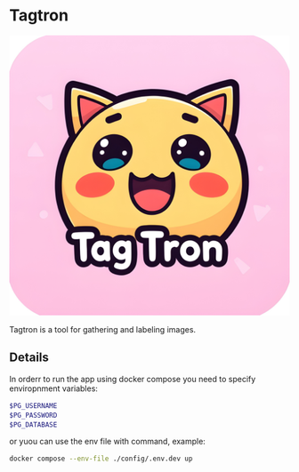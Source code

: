 # Tagtron

![Logo](media/logo.jpg)

Tagtron is a tool for gathering and labeling images.

## Details
In orderr to run the app using docker compose you need to specify enviropnment variables:

```bash
$PG_USERNAME
$PG_PASSWORD
$PG_DATABASE
```

or yuou can use the env file with command, example:

``` bash
docker compose --env-file ./config/.env.dev up
```

